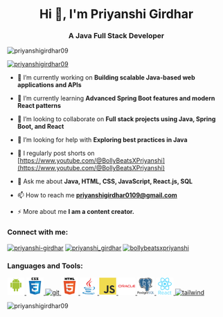 <h1 align="center">Hi 👋, I'm Priyanshi Girdhar</h1>
<h3 align="center">A Java Full Stack Developer</h3>

<p align="left"> <img src="https://komarev.com/ghpvc/?username=priyanshigirdhar09&label=Profile%20views&color=0e75b6&style=flat" alt="priyanshigirdhar09" /> </p>

<p align="left"> <a href="https://github.com/ryo-ma/github-profile-trophy"><img src="https://github-profile-trophy.vercel.app/?username=priyanshigirdhar09" alt="priyanshigirdhar09" /></a> </p>

- 🔭 I’m currently working on **Building scalable Java-based web applications and APIs**

- 🌱 I’m currently learning **Advanced Spring Boot features and modern React patterns**

- 👯 I’m looking to collaborate on **Full stack projects using Java, Spring Boot, and React**

- 🤝 I’m looking for help with **Exploring best practices in Java**

- 📝 I regularly post shorts on [https://www.youtube.com/@BollyBeatsXPriyanshi](https://www.youtube.com/@BollyBeatsXPriyanshi)

- 💬 Ask me about **Java, HTML, CSS, JavaScript, React.js, SQL**

- 📫 How to reach me **priyanshigirdhar0109@gmail.com**

- ⚡ More about me **I am a content creator.**

<h3 align="left">Connect with me:</h3>
<p align="left">
<a href="https://linkedin.com/in/priyanshi-girdhar" target="blank"><img align="center" src="https://raw.githubusercontent.com/rahuldkjain/github-profile-readme-generator/master/src/images/icons/Social/linked-in-alt.svg" alt="priyanshi-girdhar" height="30" width="40" /></a>
<a href="https://instagram.com/priyanshi_girdhar" target="blank"><img align="center" src="https://raw.githubusercontent.com/rahuldkjain/github-profile-readme-generator/master/src/images/icons/Social/instagram.svg" alt="priyanshi_girdhar" height="30" width="40" /></a>
<a href="https://www.youtube.com/c/bollybeatsxpriyanshi" target="blank"><img align="center" src="https://raw.githubusercontent.com/rahuldkjain/github-profile-readme-generator/master/src/images/icons/Social/youtube.svg" alt="bollybeatsxpriyanshi" height="30" width="40" /></a>
</p>

<h3 align="left">Languages and Tools:</h3>
<p align="left"> <a href="https://developer.android.com" target="_blank" rel="noreferrer"> <img src="https://raw.githubusercontent.com/devicons/devicon/master/icons/android/android-original-wordmark.svg" alt="android" width="40" height="40"/> </a> <a href="https://www.w3schools.com/css/" target="_blank" rel="noreferrer"> <img src="https://raw.githubusercontent.com/devicons/devicon/master/icons/css3/css3-original-wordmark.svg" alt="css3" width="40" height="40"/> </a> <a href="https://git-scm.com/" target="_blank" rel="noreferrer"> <img src="https://www.vectorlogo.zone/logos/git-scm/git-scm-icon.svg" alt="git" width="40" height="40"/> </a> <a href="https://www.w3.org/html/" target="_blank" rel="noreferrer"> <img src="https://raw.githubusercontent.com/devicons/devicon/master/icons/html5/html5-original-wordmark.svg" alt="html5" width="40" height="40"/> </a> <a href="https://www.java.com" target="_blank" rel="noreferrer"> <img src="https://raw.githubusercontent.com/devicons/devicon/master/icons/java/java-original.svg" alt="java" width="40" height="40"/> </a> <a href="https://developer.mozilla.org/en-US/docs/Web/JavaScript" target="_blank" rel="noreferrer"> <img src="https://raw.githubusercontent.com/devicons/devicon/master/icons/javascript/javascript-original.svg" alt="javascript" width="40" height="40"/> </a> <a href="https://www.oracle.com/" target="_blank" rel="noreferrer"> <img src="https://raw.githubusercontent.com/devicons/devicon/master/icons/oracle/oracle-original.svg" alt="oracle" width="40" height="40"/> </a> <a href="https://www.postgresql.org" target="_blank" rel="noreferrer"> <img src="https://raw.githubusercontent.com/devicons/devicon/master/icons/postgresql/postgresql-original-wordmark.svg" alt="postgresql" width="40" height="40"/> </a> <a href="https://reactjs.org/" target="_blank" rel="noreferrer"> <img src="https://raw.githubusercontent.com/devicons/devicon/master/icons/react/react-original-wordmark.svg" alt="react" width="40" height="40"/> </a> <a href="https://tailwindcss.com/" target="_blank" rel="noreferrer"> <img src="https://www.vectorlogo.zone/logos/tailwindcss/tailwindcss-icon.svg" alt="tailwind" width="40" height="40"/> </a> </p>

<p><img align="left" src="https://github-readme-stats.vercel.app/api/top-langs?username=priyanshigirdhar09&show_icons=true&locale=en&layout=compact" alt="priyanshigirdhar09" /></p>

